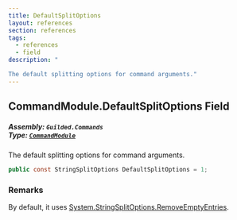 ```yaml
---
title: DefaultSplitOptions
layout: references
section: references
tags:
  - references
  - field
description: "

The default splitting options for command arguments."
---
```


## CommandModule.DefaultSplitOptions Field
##### **Assembly:** `Guilded.Commands`<br/>**Type:** [`CommandModule`](CommandModule 'Guilded.Commands.CommandModule')

The default splitting options for command arguments.

```csharp
public const StringSplitOptions DefaultSplitOptions = 1;
```

### Remarks
  
By default, it uses [System.StringSplitOptions.RemoveEmptyEntries](https://docs.microsoft.com/en-us/dotnet/api/System.StringSplitOptions.RemoveEmptyEntries 'System.StringSplitOptions.RemoveEmptyEntries').